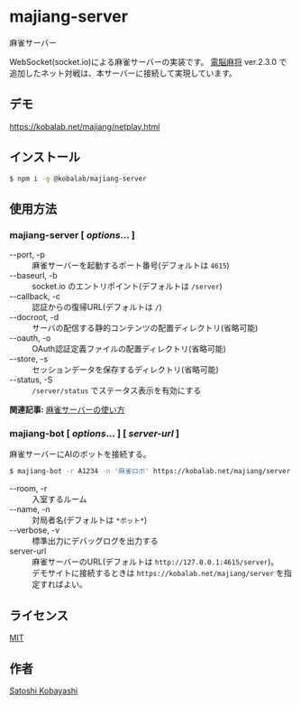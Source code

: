 # majiang-server

麻雀サーバー

WebSocket(socket.io)による麻雀サーバーの実装です。
[電脳麻将](https://github.com/kobalab/Majiang) ver.2.3.0 で追加したネット対戦は、本サーバーに接続して実現しています。

## デモ
https://kobalab.net/majiang/netplay.html

## インストール
```bash
$ npm i -g @kobalab/majiang-server
```

## 使用方法

### majiang-server [ *options*... ]
<dl>
<dt>--port, -p</dt>
    <dd>麻雀サーバーを起動するポート番号(デフォルトは <code>4615</code>)</dd>
<dt>--baseurl, -b</dt>
    <dd>socket.io のエントリポイント(デフォルトは <code>/server</code>)</dd>
<dt>--callback, -c</dt>
    <dd>認証からの復帰URL(デフォルトは <code>/</code>)</dd>
<dt>--docroot, -d</dt>
    <dd>サーバの配信する静的コンテンツの配置ディレクトリ(省略可能)</dd>
<dt>--oauth, -o</dt>
    <dd>OAuth認証定義ファイルの配置ディレクトリ(省略可能)</dd>
<dt>--store, -s</dt>
    <dd>セッションデータを保存するディレクトリ(省略可能)</dd>
<dt>--status, -S</dt>
    <dd><code>/server/status</code> でステータス表示を有効にする</dd>
</dl>

**関連記事:** [麻雀サーバーの使い方](https://blog.kobalab.net/entry/2024/02/15/081605)

### majiang-bot [ *options*... ] [ *server-url* ]
麻雀サーバーにAIのボットを接続する。
```bash
$ majiang-bot -r A1234 -n '麻雀ロボ' https://kobalab.net/majiang/server
```
<dl>
<dt>--room, -r</dt>
    <dd>入室するルーム</dd>
<dt>--name, -n</dt>
    <dd>対局者名(デフォルトは <code>*ボット*</code>)</dd>
<dt>--verbose, -v</dt>
    <dd>標準出力にデバッグログを出力する</dd>
<dt>server-url</dt>
  <dd>麻雀サーバーのURL(デフォルトは <code>http://127.0.0.1:4615/server</code>)。<br>
      デモサイトに接続するときは <code>https://kobalab.net/majiang/server</code> を指定すればよい。</dd>
</dl>

## ライセンス
[MIT](https://github.com/kobalab/majiang-server/blob/master/LICENSE)

## 作者
[Satoshi Kobayashi](https://github.com/kobalab)
